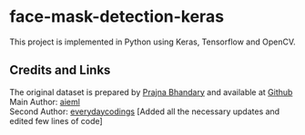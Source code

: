 # face-mask-detection-keras

This project is implemented in Python using Keras, Tensorflow and OpenCV.

## Credits and Links

The original dataset is prepared by [Prajna Bhandary](https://www.linkedin.com/in/prajna-bhandary-0b03a416a/) and available at [Github](https://github.com/prajnasb/observations/tree/master/experiements/data)<br>
Main Author: [aieml](https://github.com/aieml)<br>
Second Author: [everydaycodings](https://github.com/everydaycodings) [Added all the necessary updates and edited few lines of code]<br>

